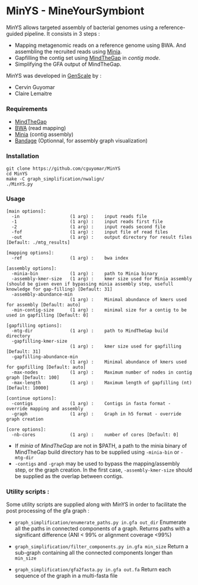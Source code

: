 # MinYS - MineYourSymbiont



MinYS allows targeted assembly of bacterial genomes using a reference-guided pipeline. It consists in 3 steps :

- Mapping metagenomic reads on a reference genome using BWA. And assembling the recruited reads using [Minia](https://github.com/GATB/minia).
- Gapfilling the contig set using [MindTheGap](https://github.com/GATB/MindTheGap) in *contig mode*.
- Simplifying the GFA output of MindTheGap.



MinYS was developed in [GenScale](https://team.inria.fr/genscale/) by :

- Cervin Guyomar
- Claire Lemaitre



### Requirements

- [MindTheGap](https://github.com/GATB/MindTheGap)
- [BWA](http://bio-bwa.sourceforge.net/) (read mapping)
- [Minia](https://github.com/GATB/minia) (contig assembly)
- [Bandage](https://github.com/rrwick/Bandage) (Optionnal, for assembly graph visualization)

### Installation

```
git clone https://github.com/cguyomar/MinYS
cd MinYS
make -C graph_simplification/nwalign/
./MinYS.py
```

### Usage

```
[main options]:
  -in                   (1 arg) :    input reads file
  -1                    (1 arg) :    input reads first file
  -2                    (1 arg) :    input reads second file
  -fof                  (1 arg) :    input file of read files
  -out                  (1 arg) :    output directory for result files [Default: ./mtg_results]

[mapping options]:
  -ref                  (1 arg) :    bwa index

[assembly options]:
  -minia-bin            (1 arg) :    path to Minia binary
  -assembly-kmer-size   (1 arg) :    kmer size used for Minia assembly (should be given even if bypassing minia assembly step, usefull knowledge for gap-filling) [Default: 31]
  -assembly-abundance-min
                        (1 arg) :    Minimal abundance of kmers used for assembly [Default: auto]
  -min-contig-size      (1 arg) :    minimal size for a contig to be used in gapfilling [Default: 0]

[gapfilling options]:
  -mtg-dir              (1 arg) :    path to MindTheGap build directory
  -gapfilling-kmer-size
                        (1 arg) :    kmer size used for gapfilling [Default: 31]
  -gapfilling-abundance-min
                        (1 arg) :    Minimal abundance of kmers used for gapfilling [Default: auto]
  -max-nodes            (1 arg) :    Maximum number of nodes in contig graph [Default: 100]
  -max-length           (1 arg) :    Maximum length of gapfilling (nt) [Default: 10000]

[continue options]:
  -contigs              (1 arg) :    Contigs in fasta format - override mapping and assembly
  -graph                (1 arg) :    Graph in h5 format - override graph creation

[core options]:
  -nb-cores             (1 arg) :    number of cores [Default: 0]
```

- If *minia* of *MindTheGap* are not in $PATH, a path to the minia binary of MindTheGap build directory has to be supplied using `-minia-bin` or `-mtg-dir`
- `-contigs` and `-graph` may be used to bypass the mapping/assembly step, or the graph creation. 
  In the first case, `-assembly-kmer-size` should be supplied as the overlap between contigs.


### Utility scripts :

Some utility scripts are supplied along with MinYS in order to facilitate the post processing of the gfa graph :

- `graph_simplification/enumerate_paths.py in.gfa out_dir`
  Enumerate all the paths in connected components of a graph. Returns paths with a significant difference (ANI < 99\% or alignment coverage <99\%)

- `graph_simplification/filter_components.py in.gfa min_size`
   Return a sub-graph containing all the connected components longer than `min_size`

- `graph_simplification/gfa2fasta.py in.gfa out.fa`
  Return each sequence of the graph in a multi-fasta file
